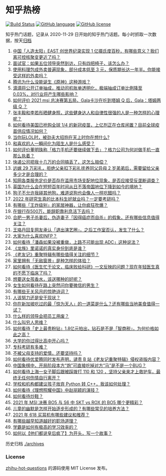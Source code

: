 # 知乎热榜
[![Build Status](https://github.com/ToWeLong/zhihu-hot-questions/workflows/CI/badge.svg)](https://github.com/ToWeLong/zhihu-hot-questions/actions)
[![GitHub language](https://img.shields.io/badge/language-golang-orange.svg)](https://golang.org/)
[![GitHub license](https://img.shields.io/github/license/ToWeLong/zhihu-hot-questions)](https://github.com/ToWeLong/zhihu-hot-questions/blob/main/LICENSE)

知乎热门话题，记录从 2020-11-29 日开始的知乎热门话题。每小时抓取一次数据，按天[归档](./archives)

<!-- BEGIN -->

1. [中国「人造太阳」EAST 创世界纪录实现 1 亿摄氏度百秒，有哪些意义？我们离可控核聚变更近了吗？](https://www.zhihu.com/question/461890685)
1. [面试官：如果五位领导突然到访，只有四把椅子，该怎么办？](https://www.zhihu.com/question/456412666)
1. [使用料理包成外卖普遍现象，部分成本低至 3 元，保质期长达一年半。你能接受这样的外卖吗？](https://www.zhihu.com/question/461747523)
1. [腾讯为什么没能诞生《原神》这种游戏？](https://www.zhihu.com/question/461277286)
1. [滴滴将公开订单抽成，推动司机账单透明化，极端抽成订单比例降至 0.03%，对行业将产生哪些影响？](https://www.zhihu.com/question/461562442)
1. [如何评价 2021 msi 总决赛第五局，Gala卡沙在吃到塔姆 Q 后，Gala：塔姆两级 Q ？](https://www.zhihu.com/question/461780557)
1. [张丰毅和李若彤晒健身照，这些健身达人和自律性很强的人是一种怎样的心理呢？](https://www.zhihu.com/question/459415948)
1. [如何看待美国已抢购全球 1/4 的新冠疫苗，上亿剂正在仓库闲置？目前全球疫苗供应情况如何？](https://www.zhihu.com/question/460152630)
1. [当你玩LOL时，被劲夫大招抱在天上时你在想什么?](https://www.zhihu.com/question/461534135)
1. [和喜欢的人一瞬间化为陌生人是什么感受？](https://www.zhihu.com/question/459630249)
1. [如何评价董明珠称「格力手机还要继续做下去」？格力公司为何对做手机一直那么执着？](https://www.zhihu.com/question/461458064)
1. [快递公司把我十几万的合同搞丢了，这怎么赔偿？](https://www.zhihu.com/question/374980406)
1. [远嫁 29 万彩礼，拒绝父亲扣下彩礼抚养同父异母 2 岁弟弟后，需要留给父亲多少才是合理的？](https://www.zhihu.com/question/461285207)
1. [知网各类服务定价是否存在滥用市场支配地位现象，是否应接受反垄断调查？](https://www.zhihu.com/question/461638628)
1. [英国为什么会在短短百年时间从日不落帝国地位下降到如今的境地？](https://www.zhihu.com/question/458600603)
1. [狗子不允许我碰其他狗，难道说狗也会像人一样吃醋吗？](https://www.zhihu.com/question/461721289)
1. [2022 年研究生真的比本科生好就业吗？一定要考研吗？](https://www.zhihu.com/question/461310407)
1. [有哪些「王炸级别」的家居神器，让你疯狂吹爆？](https://www.zhihu.com/question/434514475)
1. [在银行存500万，能辞职靠利息活下去吗？](https://www.zhihu.com/question/347518117)
1. [合肥一男子杀妻后，伪造妻子「因得癌症而自杀」的假象，还有哪些信息值得关注？](https://www.zhihu.com/question/461886353)
1. [王珞丹回复网友承认「退出演艺圈」，之后工作室否认，发生了什么？](https://www.zhihu.com/question/461310414)
1. [大家为什么喜欢INFP？](https://www.zhihu.com/question/459248603)
1. [如何看待「潘森如果没被重做，上路不可能出现 ADC」这种说法？](https://www.zhihu.com/question/457008736)
1. [《龙族》里诺诺的真实身份到底是谁？](https://www.zhihu.com/question/40568999)
1. [《老友记》重聚特辑有哪些值得关注的细节？](https://www.zhihu.com/question/461644828)
1. [家里拥有「无敌窗景」是种怎样的体验？](https://www.zhihu.com/question/459289624)
1. [如何看待《医生忙于论文，临床败给科研》一文反映的问题？现在年轻医生真的不愿下临床了吗？](https://www.zhihu.com/question/461624396)
1. [想要送女孩香水，该送哪种的好呢？](https://www.zhihu.com/question/453625396)
1. [女生如何看待在路上突然问你要微信的男生？](https://www.zhihu.com/question/320105658)
1. [有哪些无关风月的惊艳诗词？](https://www.zhihu.com/question/454234983)
1. [人该努力还是安于现状？](https://www.zhihu.com/question/459993654)
1. [你在新加坡吃过的最「惊为天人」的一道菜是什么？还有哪些当地美食值得一试？](https://www.zhihu.com/question/460654147)
1. [什么样的领导会把员工用废？](https://www.zhihu.com/question/456420261)
1. [什么叫穷人思维？](https://www.zhihu.com/question/458970752)
1. [如何看待「史上最贵粉钻」1.8亿元拍出，钻石是不是「智商税」，为何价格如此之高？](https://www.zhihu.com/question/461615316)
1. [大学的你过得比高中开心吗？](https://www.zhihu.com/question/460249323)
1. [专科考研有多难？](https://www.zhihu.com/question/41125965)
1. [不被父母支持的爱情，还要坚持吗？](https://www.zhihu.com/question/461036682)
1. [如何看待优爱腾同时发布声明，谴责 B 站《老友记重聚特辑》侵权盗版内容？](https://www.zhihu.com/question/461879768)
1. [中国象棋中，开局阶段本方“炮”可直接吃掉对方“马”是不是一个BUG？](https://www.zhihu.com/question/41478929)
1. [如何看待上海一女子脚后跟被踩拨打 110 和 120 ，坚持父亲来才上救护车，最终无任何伤情自行离开？](https://www.zhihu.com/question/461492198)
1. [学校和机构都建议孩子放弃 Python 转 C++，我该如何处理？](https://www.zhihu.com/question/460432138)
1. [如何看待《理想照耀中国》中赵丽颖的演技？](https://www.zhihu.com/question/461761569)
1. [如何看待炒鞋？](https://www.zhihu.com/question/318553258)
1. [2021 年 MSI 决赛 BO5 与 S6 中 SKT vs ROX 的 BO5 哪个更精彩？](https://www.zhihu.com/question/461317945)
1. [儿童的幽默是怎样开始逐步形成的？有哪些常见的培养方法？](https://www.zhihu.com/question/21925549)
1. [2021 年 618 买耳机有哪些建议和推荐？](https://www.zhihu.com/question/461465871)
1. [有哪些越早知道越好的职场道理？](https://www.zhihu.com/question/440192492)
1. [学霸是如何有极高的学习效率的？](https://www.zhihu.com/question/366475943)
1. [如何以【他们都说皇后疯了】为开头，写一个故事？](https://www.zhihu.com/question/402735460)

<!-- END -->

历史归档 [./archives](./archives)


### License
[zhihu-hot-questions](https://github.com/towelong/zhihu-hot-questions) 的源码使用 MIT License 发布。